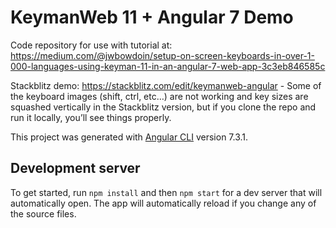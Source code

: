 # KeymanWeb 11 + Angular 7 Demo

Code repository for use with tutorial at: https://medium.com/@jwbowdoin/setup-on-screen-keyboards-in-over-1-000-languages-using-keyman-11-in-an-angular-7-web-app-3c3eb846585c

Stackblitz demo: https://stackblitz.com/edit/keymanweb-angular - Some of the keyboard images (shift, ctrl, etc…) are not working and key sizes are squashed vertically in the Stackblitz version, but if you clone the repo and run it locally, you’ll see things properly.

This project was generated with [Angular CLI](https://github.com/angular/angular-cli) version 7.3.1.

## Development server

To get started, run `npm install` and then `npm start` for a dev server that will automatically open. The app will automatically reload if you change any of the source files.


